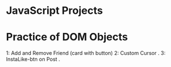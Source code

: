 # JavaScript Projects

# Practice of DOM Objects

1: Add and Remove Friend (card with button)
2: Custom Cursor .
3: InstaLike-btn on Post .
